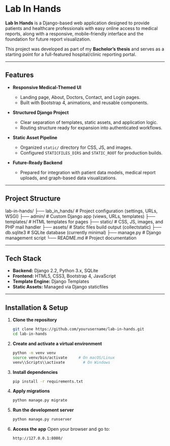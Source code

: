 # Lab In Hands

**Lab In Hands** is a Django-based web application designed to provide patients and healthcare professionals with easy online access to medical reports, along with a responsive, mobile-friendly interface and the foundation for future report visualization.

This project was developed as part of my **Bachelor’s thesis** and serves as a starting point for a full-featured hospital/clinic reporting portal.

---

## Features

- **Responsive Medical-Themed UI**  
  - Landing page, About, Doctors, Contact, and Login pages.
  - Built with Bootstrap 4, animations, and reusable components.

- **Structured Django Project**  
  - Clear separation of templates, static assets, and application logic.
  - Routing structure ready for expansion into authenticated workflows.

- **Static Asset Pipeline**  
  - Organized `static/` directory for CSS, JS, and images.
  - Configured `STATICFILES_DIRS` and `STATIC_ROOT` for production builds.

- **Future-Ready Backend**  
  - Prepared for integration with patient data models, medical report uploads, and graph-based data visualizations.

---

## Project Structure
lab-in-hands/
├── lab_in_hands/ # Project configuration (settings, URLs, WSGI)
├── admin/ # Custom Django app (views, URLs, templates)
├── templates/ # HTML templates for pages
├── static/ # CSS, JS, images, and PHP mail handler
├── assets/ # Static files build output (collectstatic)
├── db.sqlite3 # SQLite database (currently minimal)
├── manage.py # Django management script
└── README.md # Project documentation

---

## Tech Stack

- **Backend:** Django 2.2, Python 3.x, SQLite
- **Frontend:** HTML5, CSS3, Bootstrap 4, JavaScript
- **Template Engine:** Django Templates
- **Static Assets:** Managed via Django staticfiles

---

## Installation & Setup

1. **Clone the repository**
   ```bash
   git clone https://github.com/yourusername/lab-in-hands.git
   cd lab-in-hands

2. **Create and activate a virtual environment**
    ```bash
    python -m venv venv
    source venv/bin/activate     # On macOS/Linux
    venv\\Scripts\\activate        # On Windows

3. **Install dependencies**
    ```bash
    pip install -r requirements.txt


4. **Apply migrations**
    ```bash
    python manage.py migrate

5. **Run the development server**
    ```bash
    python manage.py runserver

6. **Access the app**
   Open your browser and go to:
   ```bash
   http://127.0.0.1:8000/

